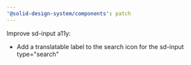 ```yaml
---
'@solid-design-system/components': patch
---
```


Improve sd-input a11y:
- Add a translatable label to the search icon for the sd-input type="search"
